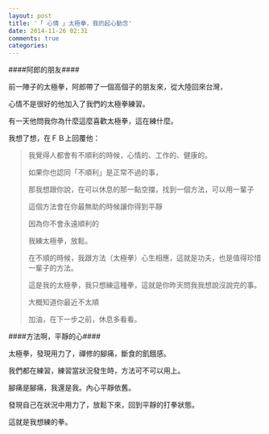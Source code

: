 ```yaml
---
layout: post
title: '「 心情 」太極拳，我的起心動念'
date: 2014-11-26 02:31
comments: true
categories: 
---
```

####阿郎的朋友####

前一陣子的太極拳，阿郎帶了一個高個子的朋友來，從大陸回來台灣，

心情不是很好的他加入了我們的太極拳練習。

有一天他問我你為什麼這麼喜歡太極拳，這在練什麼。

我想了想，在ＦＢ上回覆他：

>我覺得人都會有不順利的時候，心情的、工作的、健康的。   
>
>如果你也認同「不順利」是正常不過的事，
>
>那我想跟你說，在可以休息的那一點空擋，找到一個方法，可以用一輩子
>
>這個方法會在你最無助的時候讓你得到平靜
>
>因為你不會永遠順利的
>
>我練太極拳，放鬆。
>
>在不順的時候，我跟方法（太極拳）心生相應，這就是功夫，也是值得珍惜一輩子的方法。
>
>這是我的太極拳，我只想練這種拳，這就是你昨天問我我想說沒說完的事。
>
>大概知道你最近不太順
>
>加油，在下一步之前，休息多看看。


####方法啊，平靜的心####


太極拳，發現用力了，禪修的腳痛，斷食的飢餓感。

我們都在練習，練習當狀況發生時，方法可不可以用上。

腳痛是腳痛，我還是我。內心平靜依舊。

發現自己在狀況中用力了，放鬆下來，回到平靜的打拳狀態。


這就是我想練的拳。














